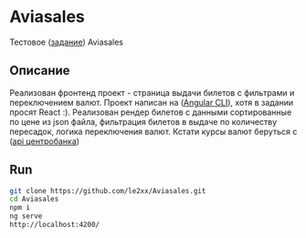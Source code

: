 # Aviasales

Тестовое ([задание](https://github.com/KosyanMedia/test-tasks/tree/master/aviasales)) Aviasales

## Описание
Реализован фронтенд проект - страница выдачи билетов с фильтрами и переключением валют. Проект написан на 
([Angular CLI](https://github.com/angular/angular-cli)), хотя в задании просят React :).
Реализован рендер билетов с данными сортированные по цене из json файла, фильтрация билетов в выдаче по количеству пересадок,
логика переключения валют. Кстати курсы валют беруться с ([api центробанка](https://www.cbr-xml-daily.ru/))

## Run
```bash
git clone https://github.com/le2xx/Aviasales.git
cd Aviasales
npm i
ng serve
http://localhost:4200/
```
